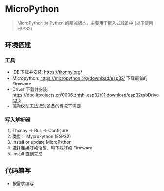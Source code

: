 # MicroPython

> MicroPython 为 Python 的精减版本，主要用于嵌入式设备中 (以下使用 ESP32)

## 环境搭建

### 工具

- IDE 下载并安装: https://thonny.org/
- Micropython: https://micropython.org/download/esp32/ 下载最新的 Firmware
- Driver 下载并安装: https://doc.itprojects.cn/0006.zhishi.esp32/01.download/esp32usbDriver.zip
- 驱动仅在无法识别设备的情况下需要

### 写入解析器

1. Thonny -> Run -> Configure
2. 类型： MycroPython (ESP32)
3. Install or update MicroPython
4. 选择连接好的设备，和下载好的 Firmware
5. Install 直到完成

## 代码编写

- 按需求编写
